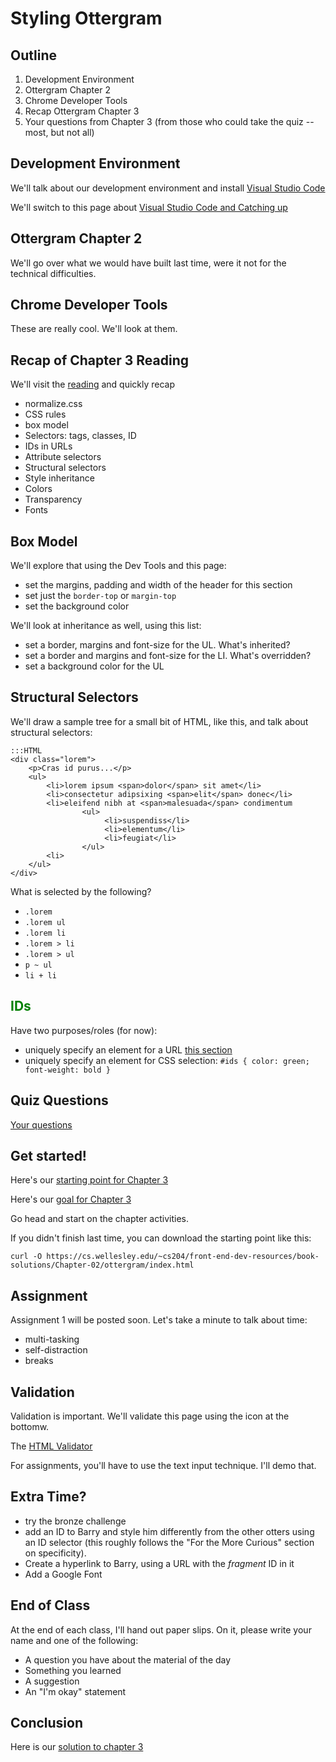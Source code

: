 # Styling Ottergram

## Outline

1. Development Environment
1. Ottergram Chapter 2
1. Chrome Developer Tools
1. Recap Ottergram Chapter 3
1. Your questions from Chapter 3 (from those who could take the quiz --
most, but not all)

## Development Environment

We'll talk about our development environment and install [Visual Studio Code](../../reading/visual-studio-code.html)

We'll switch to this page about [Visual Studio Code and Catching up](../dev/)

## Ottergram Chapter 2

We'll go over what we would have built last time, were it not for the
technical difficulties.

## Chrome Developer Tools

These are really cool. We'll look at them.

## Recap of Chapter 3 Reading

We'll visit the [reading](../../reading/ch03.html) and quickly recap

* normalize.css
* CSS rules
* box model
* Selectors: tags, classes, ID
* IDs in URLs
* Attribute selectors
* Structural selectors
* Style inheritance
* Colors
* Transparency
* Fonts

## Box Model

We'll explore that using the Dev Tools and this page:

* set the margins, padding and width of the header for this section
* set just the `border-top` or `margin-top`
* set the background color

We'll look at inheritance as well, using this list:

* set a border, margins and font-size for the UL. What's inherited?
* set a border and margins and font-size for the LI. What's overridden?
* set a background color for the UL

## Structural Selectors

We'll draw a sample tree for a small bit of HTML, like this, and talk about structural selectors:

```
:::HTML
<div class="lorem">
    <p>Cras id purus...</p>
    <ul>
        <li>lorem ipsum <span>dolor</span> sit amet</li>
        <li>consectetur adipsixing <span>elit</span> donec</li>
        <li>eleifend nibh at <span>malesuada</span> condimentum
                <ul>
                     <li>suspendiss</li>
                     <li>elementum</li>
                     <li>feugiat</li>
                </ul>
        <li>
    </ul>
</div>
```

What is selected by the following?

* `.lorem`
* `.lorem ul`
* `.lorem li`
* `.lorem > li`
* `.lorem > ul`
* `p ~ ul`
* `li + li`

<style>
#ids { color: green; font-weight: bold }
</style>

## IDs

Have two purposes/roles (for now):

* uniquely specify an element for a URL [this section](#ids)
* uniquely specify an element for CSS selection:  `#ids { color: green; font-weight: bold }`


## Quiz Questions

[Your questions](../../quizzes/quiz02.html)

## Get started!

Here's our [starting point for Chapter 3](../../front-end-dev-resources/book-solutions/Chapter-02/ottergram/index.html)

Here's our [goal for Chapter 3](../../front-end-dev-resources/book-solutions/Chapter-03/ottergram/index.html)

Go head and start on the chapter activities.

If you didn't finish last time, you can download the starting point like
this:

```
curl -O https://cs.wellesley.edu/~cs204/front-end-dev-resources/book-solutions/Chapter-02/ottergram/index.html
```


## Assignment

Assignment 1 will be posted soon. Let's take a minute to talk about time:

* multi-tasking
* self-distraction
* breaks

## Validation

Validation is important. We'll validate this page using the icon at the bottomw.

The [HTML Validator](https://validator.w3.org/nu/)

For assignments, you'll have to use the text input technique. I'll demo
that.

## Extra Time?

* try the bronze challenge
* add an ID to Barry and style him differently from the other otters using an ID selector
(this roughly follows the "For the More Curious" section on specificity).
* Create a hyperlink to Barry, using a URL with the *fragment* ID in it
* Add a Google Font

## End of Class

At the end of each class, I'll hand out paper slips. On it, please write
your name and one of the following:

* A question you have about the material of the day
* Something you learned
* A suggestion
* An "I'm okay" statement

## Conclusion

Here is our [solution to chapter
  3](../../front-end-dev-resources/book-solutions/Chapter-03/ottergram/index.html)


